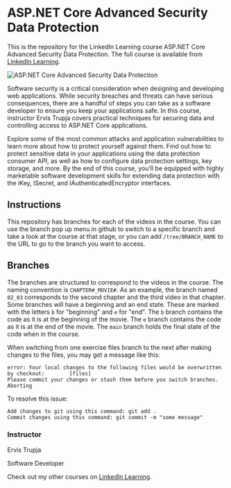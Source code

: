 # ASP.NET Core Advanced Security Data Protection
This is the repository for the LinkedIn Learning course ASP.NET Core Advanced Security Data Protection. The full course is available from [LinkedIn Learning][lil-course-url].

![ASP.NET Core Advanced Security Data Protection][lil-thumbnail-url] 

Software security is a critical consideration when designing and developing web applications. While security breaches and threats can have serious consequences, there are a handful of steps you can take as a software developer to ensure you keep your applications safe. In this course, instructor Ervis Trupja covers practical techniques for securing data and controlling access to ASP.NET Core applications.

Explore some of the most common attacks and application vulnerabilities to learn more about how to protect yourself against them. Find out how to protect sensitive data in your applications using the data protection consumer API, as well as how to configure data protection settings, key storage, and more. By the end of this course, you’ll be equipped with highly marketable software development skills for extending data protection with the iKey, ISecret, and IAuthenticatedEncryptor interfaces.



## Instructions
This repository has branches for each of the videos in the course. You can use the branch pop up menu in github to switch to a specific branch and take a look at the course at that stage, or you can add `/tree/BRANCH_NAME` to the URL to go to the branch you want to access.

## Branches
The branches are structured to correspond to the videos in the course. The naming convention is `CHAPTER#_MOVIE#`. As an example, the branch named `02_03` corresponds to the second chapter and the third video in that chapter. 
Some branches will have a beginning and an end state. These are marked with the letters `b` for "beginning" and `e` for "end". The `b` branch contains the code as it is at the beginning of the movie. The `e` branch contains the code as it is at the end of the movie. The `main` branch holds the final state of the code when in the course.

When switching from one exercise files branch to the next after making changes to the files, you may get a message like this:

    error: Your local changes to the following files would be overwritten by checkout:        [files]
    Please commit your changes or stash them before you switch branches.
    Aborting

To resolve this issue:
	
    Add changes to git using this command: git add .
	Commit changes using this command: git commit -m "some message"


### Instructor

Ervis Trupja 
                            
Software Developer

                            

Check out my other courses on [LinkedIn Learning](https://www.linkedin.com/learning/instructors/ervis-trupja).

[lil-course-url]: https://www.linkedin.com/learning/asp-dot-net-core-advanced-security-data-protection?dApp=59033956&leis=LAA
[lil-thumbnail-url]: https://media.licdn.com/dms/image/D560DAQHQkOYOD-OjRg/learning-public-crop_675_1200/0/1684263534672?e=2147483647&v=beta&t=agmZs7n1ucpkOMZxCAfbSA929jILo4sNQ4ijsrhbfO8
